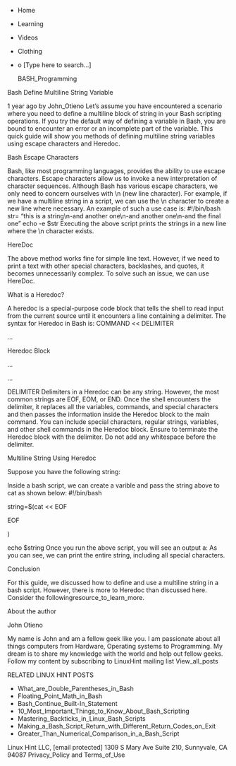 





















































* Home
* Learning
* Videos
* Clothing
*
  o [Type here to search...]


   BASH_Programming


Bash Define Multiline String Variable

1 year ago
by John_Otieno
Let’s assume you have encountered a scenario where you need to define a
multiline block of string in your Bash scripting operations. If you try the
default way of defining a variable in Bash, you are bound to encounter an error
or an incomplete part of the variable.
This quick guide will show you methods of defining multiline string variables
using escape characters and Heredoc.

Bash Escape Characters

Bash, like most programming languages, provides the ability to use escape
characters. Escape characters allow us to invoke a new interpretation of
character sequences. Although Bash has various escape characters, we only need
to concern ourselves with \n (new line character).
For example, if we have a multiline string in a script, we can use the \n
character to create a new line where necessary.
An example of such a use case is:
#!/bin/bash
str= “this is a string\n-and another one\n-and another one\n-and the final one”
echo -e $str
Executing the above script prints the strings in a new line where the \n
character exists.

HereDoc

The above method works fine for simple line text. However, if we need to print
a text with other special characters, backlashes, and quotes, it becomes
unnecessarily complex. To solve such an issue, we can use HereDoc.

What is a Heredoc?

A heredoc is a special-purpose code block that tells the shell to read input
from the current source until it encounters a line containing a delimiter.
The syntax for Heredoc in Bash is:
COMMAND << DELIMITER

…

Heredoc Block

…

…

DELIMITER
Delimiters in a Heredoc can be any string. However, the most common strings are
EOF, EOM, or END.
Once the shell encounters the delimiter, it replaces all the variables,
commands, and special characters and then passes the information inside the
Heredoc block to the main command.
You can include special characters, regular strings, variables, and other shell
commands in the Heredoc block.
Ensure to terminate the Heredoc block with the delimiter. Do not add any
whitespace before the delimiter.

Multiline String Using Heredoc

Suppose you have the following string:
<!DOCTYPE html>

<html lang="en">

<head>

<meta charset="UTF-8">

<meta http-equiv="X-UA-Compatible" content="IE=edge">

<meta name="viewport" content="width=device-width, initial-scale=1.0">

<title>Document</title>

</head>

<body>

</body>

</html>
Inside a bash script, we can create a varible and pass the string above to cat
as shown below:
#!/bin/bash

string=$(cat << EOF

<!DOCTYPE html>

<html lang="en">

<head>

<meta charset="UTF-8">

<meta http-equiv="X-UA-Compatible" content="IE=edge">

<meta name="viewport" content="width=device-width, initial-scale=1.0">

<title>Document</title>

</head>

<body>

</body>

</html>

EOF

)

echo $string
Once you run the above script, you will see an output a:
As you can see, we can print the entire string, including all special
characters.

Conclusion

For this guide, we discussed how to define and use a multiline string in a bash
script. However, there is more to Heredoc than discussed here. Consider the
followingresource_to_learn_more.


About the author


John Otieno

My name is John and am a fellow geek like you. I am passionate about all things
computers from Hardware, Operating systems to Programming. My dream is to share
my knowledge with the world and help out fellow geeks. Follow my content by
subscribing to LinuxHint mailing list
View_all_posts

RELATED LINUX HINT POSTS


* What_are_Double_Parentheses_in_Bash
* Floating_Point_Math_in_Bash
* Bash_Continue_Built-In_Statement
* 10_Most_Important_Things_to_Know_About_Bash_Scripting
* Mastering_Backticks_in_Linux_Bash_Scripts
* Making_a_Bash_Script_Return_with_Different_Return_Codes_on_Exit
* Greater_Than_Numerical_Comparison_in_a_Bash_Script

Linux Hint LLC, [email protected]
1309 S Mary Ave Suite 210, Sunnyvale, CA 94087
 Privacy_Policy and Terms_of_Use
